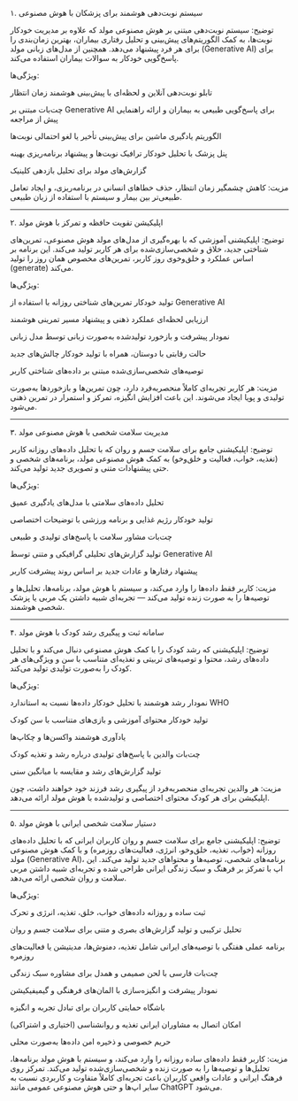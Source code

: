 ۱. سیستم نوبت‌دهی هوشمند برای پزشکان با هوش مصنوعی

توضیح:
سیستم نوبت‌دهی مبتنی بر هوش مصنوعی مولد که علاوه بر مدیریت خودکار نوبت‌ها، به کمک الگوریتم‌های پیش‌بینی و تحلیل رفتاری بیماران، بهترین زمان‌بندی را برای هر فرد پیشنهاد می‌دهد. همچنین از مدل‌های زبانی مولد (Generative AI) برای پاسخ‌گویی خودکار به سوالات بیماران استفاده می‌کند.

ویژگی‌ها:

تابلو نوبت‌دهی آنلاین و لحظه‌ای با پیش‌بینی هوشمند زمان انتظار

چت‌بات مبتنی بر Generative AI برای پاسخ‌گویی طبیعی به بیماران و ارائه راهنمایی پیش از مراجعه

الگوریتم یادگیری ماشین برای پیش‌بینی تأخیر یا لغو احتمالی نوبت‌ها

پنل پزشک با تحلیل خودکار ترافیک نوبت‌ها و پیشنهاد برنامه‌ریزی بهینه

گزارش‌های مولد برای تحلیل بازدهی کلینیک


مزیت:
کاهش چشمگیر زمان انتظار، حذف خطاهای انسانی در برنامه‌ریزی، و ایجاد تعامل طبیعی‌تر بین بیمار و سیستم با استفاده از زبان طبیعی.


---

۲. اپلیکیشن تقویت حافظه و تمرکز با هوش مولد

توضیح:
اپلیکیشنی آموزشی که با بهره‌گیری از مدل‌های مولد هوش مصنوعی، تمرین‌های شناختی جدید، خلاق و شخصی‌سازی‌شده برای هر کاربر تولید می‌کند. این برنامه بر اساس عملکرد و خلق‌و‌خوی روز کاربر، تمرین‌های مخصوص همان روز را تولید (generate) می‌کند.

ویژگی‌ها:

تولید خودکار تمرین‌های شناختی روزانه با استفاده از Generative AI

ارزیابی لحظه‌ای عملکرد ذهنی و پیشنهاد مسیر تمرینی هوشمند

نمودار پیشرفت و بازخورد تولیدشده به‌صورت زبانی توسط مدل زبانی

حالت رقابتی با دوستان، همراه با تولید خودکار چالش‌های جدید

توصیه‌های شخصی‌سازی‌شده مبتنی بر داده‌های شناختی کاربر


مزیت:
هر کاربر تجربه‌ای کاملاً منحصر‌به‌فرد دارد، چون تمرین‌ها و بازخوردها به‌صورت تولیدی و پویا ایجاد می‌شوند. این باعث افزایش انگیزه، تمرکز و استمرار در تمرین ذهنی می‌شود.


---

۳. مدیریت سلامت شخصی با هوش مصنوعی مولد

توضیح:
اپلیکیشنی جامع برای سلامت جسم و روان که با تحلیل داده‌های روزانه کاربر (تغذیه، خواب، فعالیت و خلق‌و‌خو) به کمک هوش مصنوعی مولد، برنامه‌های شخصی و حتی پیشنهادات متنی و تصویری جدید تولید می‌کند.

ویژگی‌ها:

تحلیل داده‌های سلامتی با مدل‌های یادگیری عمیق

تولید خودکار رژیم غذایی و برنامه ورزشی با توضیحات اختصاصی

چت‌بات مشاور سلامت با پاسخ‌های تولیدی و طبیعی

تولید گزارش‌های تحلیلی گرافیکی و متنی توسط Generative AI

پیشنهاد رفتارها و عادات جدید بر اساس روند پیشرفت کاربر


مزیت:
کاربر فقط داده‌ها را وارد می‌کند، و سیستم با هوش مولد، برنامه‌ها، تحلیل‌ها و توصیه‌ها را به صورت زنده تولید می‌کند — تجربه‌ای شبیه داشتن یک مربی یا پزشک شخصی هوشمند.


---

۴. سامانه ثبت و پیگیری رشد کودک با هوش مولد

توضیح:
اپلیکیشنی که رشد کودک را با کمک هوش مصنوعی دنبال می‌کند و با تحلیل داده‌های رشد، محتوا و توصیه‌های تربیتی و تغذیه‌ای متناسب با سن و ویژگی‌های هر کودک را به‌صورت تولیدی تولید می‌کند.

ویژگی‌ها:

نمودار رشد هوشمند با تحلیل خودکار داده‌ها نسبت به استاندارد WHO

تولید خودکار محتوای آموزشی و بازی‌های متناسب با سن کودک

یادآوری هوشمند واکسن‌ها و چکاپ‌ها

چت‌بات والدین با پاسخ‌های تولیدی درباره رشد و تغذیه کودک

تولید گزارش‌های رشد و مقایسه با میانگین سنی


مزیت:
هر والدین تجربه‌ای منحصر‌به‌فرد از پیگیری رشد فرزند خود خواهند داشت، چون اپلیکیشن برای هر کودک محتوای اختصاصی و تولیدشده با هوش مولد ارائه می‌دهد.


---

۵. دستیار سلامت شخصی ایرانی با هوش مولد

توضیح:
اپلیکیشنی جامع برای سلامت جسم و روان کاربران ایرانی که با تحلیل داده‌های روزانه (خواب، تغذیه، خلق‌و‌خو، انرژی، فعالیت‌های روزمره) و با کمک هوش مصنوعی مولد (Generative AI)، برنامه‌های شخصی، توصیه‌ها و محتواهای جدید تولید می‌کند. این اپ با تمرکز بر فرهنگ و سبک زندگی ایرانی طراحی شده و تجربه‌ای شبیه داشتن مربی سلامت و روان شخصی ارائه می‌دهد.

ویژگی‌ها:

ثبت ساده و روزانه داده‌های خواب، خلق، تغذیه، انرژی و تحرک

تحلیل ترکیبی و تولید گزارش‌های بصری و متنی برای سلامت جسم و روان

برنامه عملی هفتگی با توصیه‌های ایرانی شامل تغذیه، دمنوش‌ها، مدیتیشن یا فعالیت‌های روزمره

چت‌بات فارسی با لحن صمیمی و همدل برای مشاوره سبک زندگی

نمودار پیشرفت و انگیزه‌سازی با المان‌های فرهنگی و گیمیفیکیشن

باشگاه حمایتی کاربران برای تبادل تجربه و انگیزه

امکان اتصال به مشاوران ایرانی تغذیه و روانشناسی (اختیاری و اشتراکی)

حریم خصوصی و ذخیره امن داده‌ها به‌صورت محلی


مزیت:
کاربر فقط داده‌های ساده روزانه را وارد می‌کند، و سیستم با هوش مولد برنامه‌ها، تحلیل‌ها و توصیه‌ها را به صورت زنده و شخصی‌سازی‌شده تولید می‌کند. تمرکز روی فرهنگ ایرانی و عادات واقعی کاربران باعث تجربه‌ای کاملاً متفاوت و کاربردی نسبت به سایر اپ‌ها و حتی هوش مصنوعی عمومی مانند ChatGPT می‌شود.
